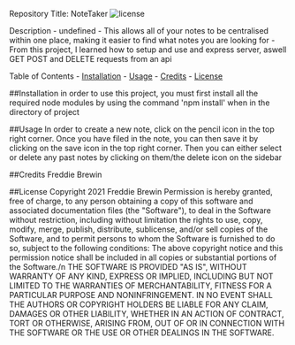 Repository Title: NoteTaker                        ![license](https://img.shields.io/github/license/DAVFoundation/captain-n3m0.svg?style=flat-square)

Description
    - undefined 
    - This allows all of your notes to be centralised within one place, making it easier to find what notes you are looking for 
    - From this project, I learned how to setup and use and express server, aswell GET POST and DELETE requests from an api 

Table of Contents
    - [Installation](#installation)
    - [Usage](#usage)
    - [Credits](#credits)
    - [License](#license)

##Installation
in order to use this project, you must first install all the required node modules by using the command 'npm install' when in the directory of project

##Usage
In order to create a new note, click on the pencil icon in the top right corner. Once you have filed in the note, you can then save it by clicking on the save icon in the top right corner. Then you can either select or delete any past notes by clicking on them/the delete icon on the sidebar

##Credits
Freddie Brewin

##License
Copyright 2021 Freddie Brewin 
Permission is hereby granted, free of charge, to any person obtaining a copy of this software and associated documentation files (the "Software"), to deal in the Software without restriction, including without limitation the rights to use, copy, modify, merge, publish, distribute, sublicense, and/or sell copies of the Software, and to permit persons to whom the Software is furnished to do so, subject to the following conditions:
 The above copyright notice and this permission notice shall be included in all copies or substantial portions of the Software./n THE SOFTWARE IS PROVIDED "AS IS", WITHOUT WARRANTY OF ANY KIND, EXPRESS OR IMPLIED, INCLUDING BUT NOT LIMITED TO THE WARRANTIES OF MERCHANTABILITY, FITNESS FOR A PARTICULAR PURPOSE AND NONINFRINGEMENT. IN NO EVENT SHALL THE AUTHORS OR COPYRIGHT HOLDERS BE LIABLE FOR ANY CLAIM, DAMAGES OR OTHER LIABILITY, WHETHER IN AN ACTION OF CONTRACT, TORT OR OTHERWISE, ARISING FROM, OUT OF OR IN CONNECTION WITH THE SOFTWARE OR THE USE OR OTHER DEALINGS IN THE SOFTWARE.
